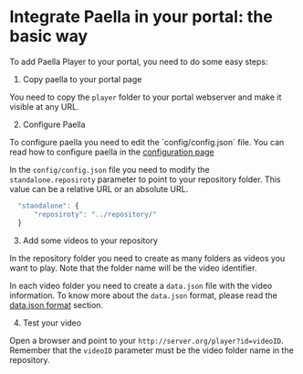 # Integrate Paella in your portal: the basic way

To add Paella Player to your portal, you need to do some easy steps:

1. Copy paella to your portal page

  You need to copy the `player` folder to your portal webserver and make it visible at any URL.

2. Configure Paella
  
  To configure paella you need to edit the ´config/config.json´ file. You can read how to configure paella
  in the [configuration page](configure.md)

  In the `config/config.json` file you need to modify the `standalone.reposiroty` parameter to point to your
  repository folder. This value can be a relative URL or an absolute URL.
  
  ```js
    "standalone": {
        "reposiroty": "../repository/"
    }  
  ```

3. Add some videos to your repository

  In the repository folder you need to create as many folders as videos you want to play. Note that the folder
  name will be the video identifier.
  
  In each video folder you need to create a `data.json` file with the video information. To know more about
  the `data.json` format, please read the [data.json format](integrate_datajson.md) section.
  
4. Test your video

  Open a browser and point to your `http://server.org/player?id=videoID`. Remember that the `videoID` parameter
  must be the video folder name in the repository.
  

